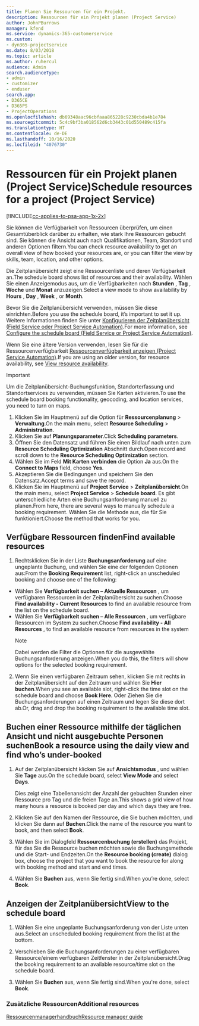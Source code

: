 ```yaml
---
title: Planen Sie Ressourcen für ein Projekt.
description: Ressourcen für ein Projekt planen (Project Service)
author: JohnPBurrows
manager: kfend
ms.service: dynamics-365-customerservice
ms.custom:
- dyn365-projectservice
ms.date: 8/03/2018
ms.topic: article
ms.author: ruhercul
audience: Admin
search.audienceType:
- admin
- customizer
- enduser
search.app:
- D365CE
- D365PS
- ProjectOperations
ms.openlocfilehash: db69348aac96cbfaaa865228c9230cbda4b1e784
ms.sourcegitcommit: 5c4c9bf3ba018562d6cb3443c01d550489c415fa
ms.translationtype: HT
ms.contentlocale: de-DE
ms.lasthandoff: 10/16/2020
ms.locfileid: "4076730"
---
```

# <a name="schedule-resources-for-a-project-project-service"></a><span data-ttu-id="375d8-103">Ressourcen für ein Projekt planen (Project Service)</span><span class="sxs-lookup"><span data-stu-id="375d8-103">Schedule resources for a project (Project Service)</span></span>

[!INCLUDE[cc-applies-to-psa-app-1x-2x](../includes/cc-applies-to-psa-app-1x-2x.md)]

<span data-ttu-id="375d8-104">Sie können die Verfügbarkeit von Ressourcen überprüfen, um einen Gesamtüberblick darüber zu erhalten, wie stark Ihre Ressourcen gebucht sind. Sie können die Ansicht auch nach Qualifikationen, Team, Standort und anderen Optionen filtern.</span><span class="sxs-lookup"><span data-stu-id="375d8-104">You can check resource availability to get an overall view of how booked your resources are, or you can filter the view by skills, team, location, and other options.</span></span>  
  
<span data-ttu-id="375d8-105">Die Zeitplanübersicht zeigt eine Ressourcenliste und deren Verfügbarkeit an.</span><span class="sxs-lookup"><span data-stu-id="375d8-105">The schedule board shows list of resources and their availability.</span></span> <span data-ttu-id="375d8-106">Wählen Sie einen Anzeigemodus aus, um die Verfügbarkeiten nach **Stunden** , **Tag** , **Woche** und **Monat** anzuzeigen.</span><span class="sxs-lookup"><span data-stu-id="375d8-106">Select a view mode to show availability by **Hours** , **Day** , **Week** , or **Month**.</span></span>  
  
<span data-ttu-id="375d8-107">Bevor Sie die Zeitplanübersicht verwenden, müssen Sie diese einrichten.</span><span class="sxs-lookup"><span data-stu-id="375d8-107">Before you use the schedule board, it’s important to set it up.</span></span> <span data-ttu-id="375d8-108">Weitere Informationen finden Sie unter [Konfigurieren der Zeitplanübersicht (Field Service oder Project Service Automation)](https://docs.microsoft.com/dynamics365/field-service/configure-schedule-board).</span><span class="sxs-lookup"><span data-stu-id="375d8-108">For more information, see [Configure the schedule board (Field Service or Project Service Automation)](https://docs.microsoft.com/dynamics365/field-service/configure-schedule-board).</span></span>
  
<span data-ttu-id="375d8-109">Wenn Sie eine ältere Version verwenden, lesen Sie für die Ressourcenverfügbarkeit [Ressourcenverfügbarkeit anzeigen (Project Service Automation)](../psa/view-resource-availability.md).</span><span class="sxs-lookup"><span data-stu-id="375d8-109">If you are using an older version, for resource availability, see [View resource availability](../psa/view-resource-availability.md).</span></span>  

> [!IMPORTANT]
>  <span data-ttu-id="375d8-110">Um die Zeitplanübersicht-Buchungsfunktion, Standorterfassung und Standortservices zu verwenden, müssen Sie Karten aktivieren.</span><span class="sxs-lookup"><span data-stu-id="375d8-110">To use the schedule board booking functionality, geocoding, and location services, you need to turn on maps.</span></span>  
> 
> 1. <span data-ttu-id="375d8-111">Klicken Sie im Hauptmenü auf die Option für **Ressourcenplanung** > **Verwaltung**.</span><span class="sxs-lookup"><span data-stu-id="375d8-111">On the main menu, select **Resource Scheduling** > **Administration**.</span></span>  
> 2. <span data-ttu-id="375d8-112">Klicken Sie auf **Planungsparameter**.</span><span class="sxs-lookup"><span data-stu-id="375d8-112">Click **Scheduling parameters**.</span></span>  
> 3. <span data-ttu-id="375d8-113">Öffnen Sie den Datensatz und führen Sie einen Bildlauf nach unten zum **Resource Scheduling Optimization** Abschnitt durch.</span><span class="sxs-lookup"><span data-stu-id="375d8-113">Open record and scroll down to the **Resource Scheduling Optimization** section.</span></span>  
> 4. <span data-ttu-id="375d8-114">Wählen Sie im Feld **Mit Karten verbinden** die Option **Ja** aus.</span><span class="sxs-lookup"><span data-stu-id="375d8-114">On the **Connect to Maps** field, choose **Yes**.</span></span>  
> 5. <span data-ttu-id="375d8-115">Akzeptieren Sie die Bedingungen und speichern Sie den Datensatz.</span><span class="sxs-lookup"><span data-stu-id="375d8-115">Accept terms and save the record.</span></span>  
> 6. <span data-ttu-id="375d8-116">Klicken Sie im Hauptmenü auf **Project Service** > **Zeitplanübersicht**.</span><span class="sxs-lookup"><span data-stu-id="375d8-116">On the main menu, select **Project Service** > **Schedule board**.</span></span> <span data-ttu-id="375d8-117">Es gibt unterschiedliche Arten eine Buchungsanforderung manuell zu planen.</span><span class="sxs-lookup"><span data-stu-id="375d8-117">From here, there are several ways to manually schedule a booking requirement.</span></span> <span data-ttu-id="375d8-118">Wählen Sie die Methode aus, die für Sie funktioniert.</span><span class="sxs-lookup"><span data-stu-id="375d8-118">Choose the method that works for you.</span></span>
  
## <a name="find-available-resources"></a><span data-ttu-id="375d8-119">Verfügbare Ressourcen finden</span><span class="sxs-lookup"><span data-stu-id="375d8-119">Find available resources</span></span>

1.  <span data-ttu-id="375d8-120">Rechtsklicken Sie in der Liste **Buchungsanforderung** auf eine ungeplante Buchung, und wählen Sie eine der folgenden Optionen aus:</span><span class="sxs-lookup"><span data-stu-id="375d8-120">From the **Booking Requirement** list, right-click an unscheduled booking and choose one of the following:</span></span>  
  
- <span data-ttu-id="375d8-121">Wählen Sie **Verfügbarkeit suchen – Aktuelle Ressourcen** , um verfügbaren Ressourcen in der Zeitplanübersicht zu suchen.</span><span class="sxs-lookup"><span data-stu-id="375d8-121">Choose **Find availability - Current Resources** to find an available resource from the list on the schedule board.</span></span>  
- <span data-ttu-id="375d8-122">Wählen Sie **Verfügbarkeit suchen – Alle Ressourcen** , um verfügbare Ressourcen im System zu suchen.</span><span class="sxs-lookup"><span data-stu-id="375d8-122">Choose **Find availability - All Resources** , to find an available resource from resources in the system</span></span>  
   > [!NOTE]
   >  <span data-ttu-id="375d8-123">Dabei werden die Filter die Optionen für die ausgewählte Buchungsanforderung anzeigen.</span><span class="sxs-lookup"><span data-stu-id="375d8-123">When you do this, the filters will show options for the selected booking requirement.</span></span>  
  
2. <span data-ttu-id="375d8-124">Wenn Sie einen verfügbaren Zeitraum sehen, klicken Sie mit rechts in der Zeitplanübersicht auf den Zeitraum und wählen Sie **Hier buchen**.</span><span class="sxs-lookup"><span data-stu-id="375d8-124">When you see an available slot, right-click the time slot on the schedule board and choose **Book Here**.</span></span> <span data-ttu-id="375d8-125">Oder Ziehen Sie die Buchungsanforderungen auf einen Zeitraum und legen Sie diese dort ab.</span><span class="sxs-lookup"><span data-stu-id="375d8-125">Or, drag and drop the booking requirement to the available time slot.</span></span>  
  

## <a name="book-a-resource-using-the-daily-view-and-find-whos-under-booked"></a><span data-ttu-id="375d8-126">Buchen einer Ressource mithilfe der täglichen Ansicht und nicht ausgebuchte Personen suchen</span><span class="sxs-lookup"><span data-stu-id="375d8-126">Book a resource using the daily view and find who’s under-booked</span></span>
  
1.  <span data-ttu-id="375d8-127">Auf der Zeitplanübersicht klicken Sie auf **Ansichtsmodus** , und wählen Sie **Tage** aus.</span><span class="sxs-lookup"><span data-stu-id="375d8-127">On the schedule board, select **View Mode** and select **Days**.</span></span>  
  
    <span data-ttu-id="375d8-128">Dies zeigt eine Tabellenansicht der Anzahl der gebuchten Stunden einer Ressource pro Tag und die freien Tage an.</span><span class="sxs-lookup"><span data-stu-id="375d8-128">This shows a grid view of how many hours a resource is booked per day and which days they are free.</span></span>  
  
2.  <span data-ttu-id="375d8-129">Klicken Sie auf den Namen der Ressource, die Sie buchen möchten, und klicken Sie dann auf **Buchen**.</span><span class="sxs-lookup"><span data-stu-id="375d8-129">Click the name of the resource you want to book, and then select **Book**.</span></span>  
  
3.  <span data-ttu-id="375d8-130">Wählen Sie im Dialogfeld **Ressourcenbuchung (erstellen)** das Projekt, für das Sie die Ressource buchen möchten sowie die Buchungsmethode und die Start- und Endzeiten.</span><span class="sxs-lookup"><span data-stu-id="375d8-130">On the **Resource booking (create)** dialog box, choose the project that you want to book the resource for along with booking method and start and end times.</span></span>  
  
4.  <span data-ttu-id="375d8-131">Wählen Sie **Buchen** aus, wenn Sie fertig sind.</span><span class="sxs-lookup"><span data-stu-id="375d8-131">When you’re done, select **Book**.</span></span>  
  
## <a name="view-to-the-schedule-board"></a><span data-ttu-id="375d8-132">Anzeigen der Zeitplanübersicht</span><span class="sxs-lookup"><span data-stu-id="375d8-132">View to the schedule board</span></span>
  
1.  <span data-ttu-id="375d8-133">Wählen Sie eine ungeplante Buchungsanforderung von der Liste unten aus.</span><span class="sxs-lookup"><span data-stu-id="375d8-133">Select an unscheduled booking requirement from the list at the bottom.</span></span>  
  
2.  <span data-ttu-id="375d8-134">Verschieben Sie die Buchungsanforderungen zu einer verfügbaren Ressource/einem verfügbaren Zeitfenster in der Zeitplanübersicht.</span><span class="sxs-lookup"><span data-stu-id="375d8-134">Drag the booking requirement to an available resource/time slot on the schedule board.</span></span>  
  
3.  <span data-ttu-id="375d8-135">Wählen Sie **Buchen** aus, wenn Sie fertig sind.</span><span class="sxs-lookup"><span data-stu-id="375d8-135">When you're done, select **Book**.</span></span>  
  
### <a name="additional-resources"></a><span data-ttu-id="375d8-136">Zusätzliche Ressourcen</span><span class="sxs-lookup"><span data-stu-id="375d8-136">Additional resources</span></span>  
 [<span data-ttu-id="375d8-137">Ressourcenmanagerhandbuch</span><span class="sxs-lookup"><span data-stu-id="375d8-137">Resource manager guide</span></span>](../psa/resource-manager-guide.md)

